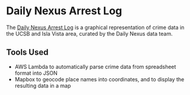 # Daily Nexus Arrest Log

The [Daily Nexus Arrest Log](https://dailynexus.com/arrest-log/) is a graphical representation of crime
data in the UCSB and Isla Vista area, curated by the Daily Nexus data team.

## Tools Used
* AWS Lambda to automatically parse crime data from spreadsheet format into JSON
* Mapbox to geocode place names into coordinates, and to display the resulting data in a map
